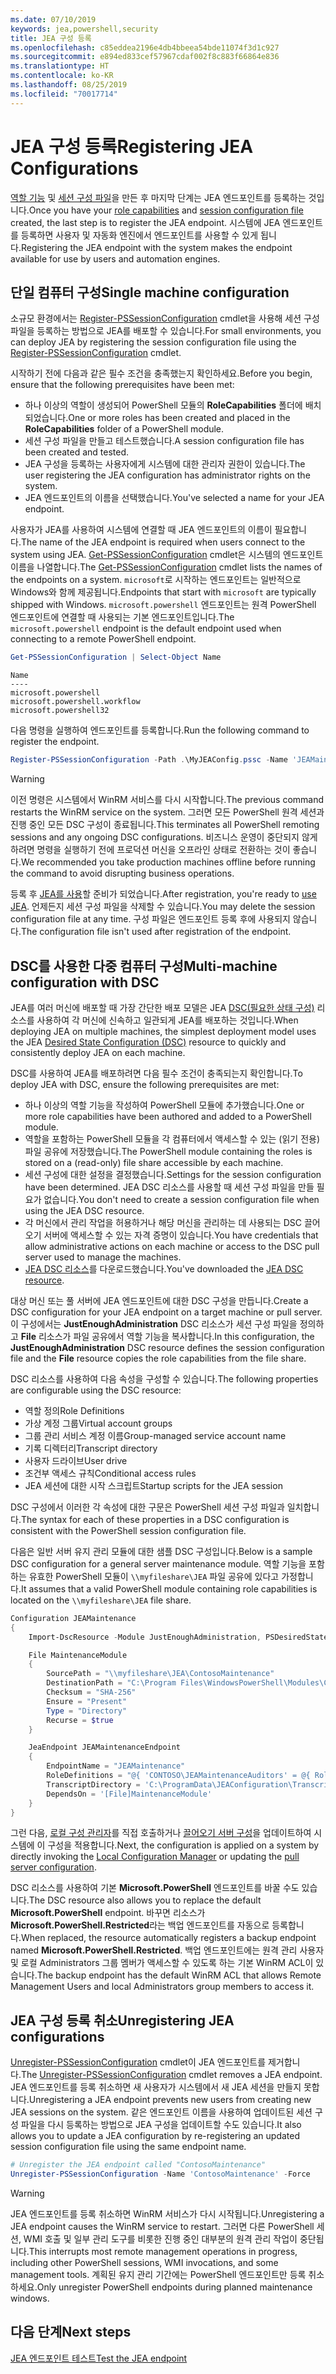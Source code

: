 ```yaml
---
ms.date: 07/10/2019
keywords: jea,powershell,security
title: JEA 구성 등록
ms.openlocfilehash: c85eddea2196e4db4bbeea54bde11074f3d1c927
ms.sourcegitcommit: e894ed833cef57967cdaf002f8c883f66864e836
ms.translationtype: HT
ms.contentlocale: ko-KR
ms.lasthandoff: 08/25/2019
ms.locfileid: "70017714"
---
```

# <a name="registering-jea-configurations"></a><span data-ttu-id="63f16-103">JEA 구성 등록</span><span class="sxs-lookup"><span data-stu-id="63f16-103">Registering JEA Configurations</span></span>

<span data-ttu-id="63f16-104">[역할 기능](role-capabilities.md) 및 [세션 구성 파일](session-configurations.md)을 만든 후 마지막 단계는 JEA 엔드포인트를 등록하는 것입니다.</span><span class="sxs-lookup"><span data-stu-id="63f16-104">Once you have your [role capabilities](role-capabilities.md) and [session configuration file](session-configurations.md) created, the last step is to register the JEA endpoint.</span></span> <span data-ttu-id="63f16-105">시스템에 JEA 엔드포인트를 등록하면 사용자 및 자동화 엔진에서 엔드포인트를 사용할 수 있게 됩니다.</span><span class="sxs-lookup"><span data-stu-id="63f16-105">Registering the JEA endpoint with the system makes the endpoint available for use by users and automation engines.</span></span>

## <a name="single-machine-configuration"></a><span data-ttu-id="63f16-106">단일 컴퓨터 구성</span><span class="sxs-lookup"><span data-stu-id="63f16-106">Single machine configuration</span></span>

<span data-ttu-id="63f16-107">소규모 환경에서는 [Register-PSSessionConfiguration](/powershell/module/microsoft.powershell.core/register-pssessionconfiguration) cmdlet을 사용해 세션 구성 파일을 등록하는 방법으로 JEA를 배포할 수 있습니다.</span><span class="sxs-lookup"><span data-stu-id="63f16-107">For small environments, you can deploy JEA by registering the session configuration file using the [Register-PSSessionConfiguration](/powershell/module/microsoft.powershell.core/register-pssessionconfiguration) cmdlet.</span></span>

<span data-ttu-id="63f16-108">시작하기 전에 다음과 같은 필수 조건을 충족했는지 확인하세요.</span><span class="sxs-lookup"><span data-stu-id="63f16-108">Before you begin, ensure that the following prerequisites have been met:</span></span>

- <span data-ttu-id="63f16-109">하나 이상의 역할이 생성되어 PowerShell 모듈의 **RoleCapabilities** 폴더에 배치되었습니다.</span><span class="sxs-lookup"><span data-stu-id="63f16-109">One or more roles has been created and placed in the **RoleCapabilities** folder of a PowerShell module.</span></span>
- <span data-ttu-id="63f16-110">세션 구성 파일을 만들고 테스트했습니다.</span><span class="sxs-lookup"><span data-stu-id="63f16-110">A session configuration file has been created and tested.</span></span>
- <span data-ttu-id="63f16-111">JEA 구성을 등록하는 사용자에게 시스템에 대한 관리자 권한이 있습니다.</span><span class="sxs-lookup"><span data-stu-id="63f16-111">The user registering the JEA configuration has administrator rights on the system.</span></span>
- <span data-ttu-id="63f16-112">JEA 엔드포인트의 이름을 선택했습니다.</span><span class="sxs-lookup"><span data-stu-id="63f16-112">You've selected a name for your JEA endpoint.</span></span>

<span data-ttu-id="63f16-113">사용자가 JEA를 사용하여 시스템에 연결할 때 JEA 엔드포인트의 이름이 필요합니다.</span><span class="sxs-lookup"><span data-stu-id="63f16-113">The name of the JEA endpoint is required when users connect to the system using JEA.</span></span> <span data-ttu-id="63f16-114">[Get-PSSessionConfiguration](/powershell/module/microsoft.powershell.core/get-pssessionconfiguration) cmdlet은 시스템의 엔드포인트 이름을 나열합니다.</span><span class="sxs-lookup"><span data-stu-id="63f16-114">The [Get-PSSessionConfiguration](/powershell/module/microsoft.powershell.core/get-pssessionconfiguration) cmdlet lists the names of the endpoints on a system.</span></span> <span data-ttu-id="63f16-115">`microsoft`로 시작하는 엔드포인트는 일반적으로 Windows와 함께 제공됩니다.</span><span class="sxs-lookup"><span data-stu-id="63f16-115">Endpoints that start with `microsoft` are typically shipped with Windows.</span></span> <span data-ttu-id="63f16-116">`microsoft.powershell` 엔드포인트는 원격 PowerShell 엔드포인트에 연결할 때 사용되는 기본 엔드포인트입니다.</span><span class="sxs-lookup"><span data-stu-id="63f16-116">The `microsoft.powershell` endpoint is the default endpoint used when connecting to a remote PowerShell endpoint.</span></span>

```powershell
Get-PSSessionConfiguration | Select-Object Name
```

```Output
Name
----
microsoft.powershell
microsoft.powershell.workflow
microsoft.powershell32
```

<span data-ttu-id="63f16-117">다음 명령을 실행하여 엔드포인트를 등록합니다.</span><span class="sxs-lookup"><span data-stu-id="63f16-117">Run the following command to register the endpoint.</span></span>

```powershell
Register-PSSessionConfiguration -Path .\MyJEAConfig.pssc -Name 'JEAMaintenance' -Force
```

> [!WARNING]
> <span data-ttu-id="63f16-118">이전 명령은 시스템에서 WinRM 서비스를 다시 시작합니다.</span><span class="sxs-lookup"><span data-stu-id="63f16-118">The previous command restarts the WinRM service on the system.</span></span> <span data-ttu-id="63f16-119">그러면 모든 PowerShell 원격 세션과 진행 중인 모든 DSC 구성이 종료됩니다.</span><span class="sxs-lookup"><span data-stu-id="63f16-119">This terminates all PowerShell remoting sessions and any ongoing DSC configurations.</span></span> <span data-ttu-id="63f16-120">비즈니스 운영이 중단되지 않게 하려면 명령을 실행하기 전에 프로덕션 머신을 오프라인 상태로 전환하는 것이 좋습니다.</span><span class="sxs-lookup"><span data-stu-id="63f16-120">We recommended you take production machines offline before running the command to avoid disrupting business operations.</span></span>

<span data-ttu-id="63f16-121">등록 후 [JEA를 사용](using-jea.md)할 준비가 되었습니다.</span><span class="sxs-lookup"><span data-stu-id="63f16-121">After registration, you're ready to [use JEA](using-jea.md).</span></span> <span data-ttu-id="63f16-122">언제든지 세션 구성 파일을 삭제할 수 있습니다.</span><span class="sxs-lookup"><span data-stu-id="63f16-122">You may delete the session configuration file at any time.</span></span> <span data-ttu-id="63f16-123">구성 파일은 엔드포인트 등록 후에 사용되지 않습니다.</span><span class="sxs-lookup"><span data-stu-id="63f16-123">The configuration file isn't used after registration of the endpoint.</span></span>

## <a name="multi-machine-configuration-with-dsc"></a><span data-ttu-id="63f16-124">DSC를 사용한 다중 컴퓨터 구성</span><span class="sxs-lookup"><span data-stu-id="63f16-124">Multi-machine configuration with DSC</span></span>

<span data-ttu-id="63f16-125">JEA를 여러 머신에 배포할 때 가장 간단한 배포 모델은 JEA [DSC(필요한 상태 구성)](/powershell/dsc/overview) 리소스를 사용하여 각 머신에 신속하고 일관되게 JEA를 배포하는 것입니다.</span><span class="sxs-lookup"><span data-stu-id="63f16-125">When deploying JEA on multiple machines, the simplest deployment model uses the JEA [Desired State Configuration (DSC)](/powershell/dsc/overview) resource to quickly and consistently deploy JEA on each machine.</span></span>

<span data-ttu-id="63f16-126">DSC를 사용하여 JEA를 배포하려면 다음 필수 조건이 충족되는지 확인합니다.</span><span class="sxs-lookup"><span data-stu-id="63f16-126">To deploy JEA with DSC, ensure the following prerequisites are met:</span></span>

- <span data-ttu-id="63f16-127">하나 이상의 역할 기능을 작성하여 PowerShell 모듈에 추가했습니다.</span><span class="sxs-lookup"><span data-stu-id="63f16-127">One or more role capabilities have been authored and added to a PowerShell module.</span></span>
- <span data-ttu-id="63f16-128">역할을 포함하는 PowerShell 모듈을 각 컴퓨터에서 액세스할 수 있는 (읽기 전용) 파일 공유에 저장했습니다.</span><span class="sxs-lookup"><span data-stu-id="63f16-128">The PowerShell module containing the roles is stored on a (read-only) file share accessible by each machine.</span></span>
- <span data-ttu-id="63f16-129">세션 구성에 대한 설정을 결정했습니다.</span><span class="sxs-lookup"><span data-stu-id="63f16-129">Settings for the session configuration have been determined.</span></span> <span data-ttu-id="63f16-130">JEA DSC 리소스를 사용할 때 세션 구성 파일을 만들 필요가 없습니다.</span><span class="sxs-lookup"><span data-stu-id="63f16-130">You don't need to create a session configuration file when using the JEA DSC resource.</span></span>
- <span data-ttu-id="63f16-131">각 머신에서 관리 작업을 허용하거나 해당 머신을 관리하는 데 사용되는 DSC 끌어오기 서버에 액세스할 수 있는 자격 증명이 있습니다.</span><span class="sxs-lookup"><span data-stu-id="63f16-131">You have credentials that allow administrative actions on each machine or access to the DSC pull server used to manage the machines.</span></span>
- <span data-ttu-id="63f16-132">[JEA DSC 리소스](https://github.com/PowerShell/JEA/tree/master/DSC%20Resource)를 다운로드했습니다.</span><span class="sxs-lookup"><span data-stu-id="63f16-132">You've downloaded the [JEA DSC resource](https://github.com/PowerShell/JEA/tree/master/DSC%20Resource).</span></span>

<span data-ttu-id="63f16-133">대상 머신 또는 풀 서버에 JEA 엔드포인트에 대한 DSC 구성을 만듭니다.</span><span class="sxs-lookup"><span data-stu-id="63f16-133">Create a DSC configuration for your JEA endpoint on a target machine or pull server.</span></span> <span data-ttu-id="63f16-134">이 구성에서는 **JustEnoughAdministration** DSC 리소스가 세션 구성 파일을 정의하고 **File** 리소스가 파일 공유에서 역할 기능을 복사합니다.</span><span class="sxs-lookup"><span data-stu-id="63f16-134">In this configuration, the **JustEnoughAdministration** DSC resource defines the session configuration file and the **File** resource copies the role capabilities from the file share.</span></span>

<span data-ttu-id="63f16-135">DSC 리소스를 사용하여 다음 속성을 구성할 수 있습니다.</span><span class="sxs-lookup"><span data-stu-id="63f16-135">The following properties are configurable using the DSC resource:</span></span>

- <span data-ttu-id="63f16-136">역할 정의</span><span class="sxs-lookup"><span data-stu-id="63f16-136">Role Definitions</span></span>
- <span data-ttu-id="63f16-137">가상 계정 그룹</span><span class="sxs-lookup"><span data-stu-id="63f16-137">Virtual account groups</span></span>
- <span data-ttu-id="63f16-138">그룹 관리 서비스 계정 이름</span><span class="sxs-lookup"><span data-stu-id="63f16-138">Group-managed service account name</span></span>
- <span data-ttu-id="63f16-139">기록 디렉터리</span><span class="sxs-lookup"><span data-stu-id="63f16-139">Transcript directory</span></span>
- <span data-ttu-id="63f16-140">사용자 드라이브</span><span class="sxs-lookup"><span data-stu-id="63f16-140">User drive</span></span>
- <span data-ttu-id="63f16-141">조건부 액세스 규칙</span><span class="sxs-lookup"><span data-stu-id="63f16-141">Conditional access rules</span></span>
- <span data-ttu-id="63f16-142">JEA 세션에 대한 시작 스크립트</span><span class="sxs-lookup"><span data-stu-id="63f16-142">Startup scripts for the JEA session</span></span>

<span data-ttu-id="63f16-143">DSC 구성에서 이러한 각 속성에 대한 구문은 PowerShell 세션 구성 파일과 일치합니다.</span><span class="sxs-lookup"><span data-stu-id="63f16-143">The syntax for each of these properties in a DSC configuration is consistent with the PowerShell session configuration file.</span></span>

<span data-ttu-id="63f16-144">다음은 일반 서버 유지 관리 모듈에 대한 샘플 DSC 구성입니다.</span><span class="sxs-lookup"><span data-stu-id="63f16-144">Below is a sample DSC configuration for a general server maintenance module.</span></span> <span data-ttu-id="63f16-145">역할 기능을 포함하는 유효한 PowerShell 모듈이 `\\myfileshare\JEA` 파일 공유에 있다고 가정합니다.</span><span class="sxs-lookup"><span data-stu-id="63f16-145">It assumes that a valid PowerShell module containing role capabilities is located on the `\\myfileshare\JEA` file share.</span></span>

```powershell
Configuration JEAMaintenance
{
    Import-DscResource -Module JustEnoughAdministration, PSDesiredStateConfiguration

    File MaintenanceModule
    {
        SourcePath = "\\myfileshare\JEA\ContosoMaintenance"
        DestinationPath = "C:\Program Files\WindowsPowerShell\Modules\ContosoMaintenance"
        Checksum = "SHA-256"
        Ensure = "Present"
        Type = "Directory"
        Recurse = $true
    }

    JeaEndpoint JEAMaintenanceEndpoint
    {
        EndpointName = "JEAMaintenance"
        RoleDefinitions = "@{ 'CONTOSO\JEAMaintenanceAuditors' = @{ RoleCapabilities = 'GeneralServerMaintenance-Audit' }; 'CONTOSO\JEAMaintenanceAdmins' = @{ RoleCapabilities = 'GeneralServerMaintenance-Audit', 'GeneralServerMaintenance-Admin' } }"
        TranscriptDirectory = 'C:\ProgramData\JEAConfiguration\Transcripts'
        DependsOn = '[File]MaintenanceModule'
    }
}
```

<span data-ttu-id="63f16-146">그런 다음, [로컬 구성 관리자](/powershell/dsc/managing-nodes/metaConfig)를 직접 호출하거나 [끌어오기 서버 구성](/powershell/dsc/pull-server/pullServer)을 업데이트하여 시스템에 이 구성을 적용합니다.</span><span class="sxs-lookup"><span data-stu-id="63f16-146">Next, the configuration is applied on a system by directly invoking the [Local Configuration Manager](/powershell/dsc/managing-nodes/metaConfig) or updating the [pull server configuration](/powershell/dsc/pull-server/pullServer).</span></span>

<span data-ttu-id="63f16-147">DSC 리소스를 사용하여 기본 **Microsoft.PowerShell** 엔드포인트를 바꿀 수도 있습니다.</span><span class="sxs-lookup"><span data-stu-id="63f16-147">The DSC resource also allows you to replace the default **Microsoft.PowerShell** endpoint.</span></span> <span data-ttu-id="63f16-148">바꾸면 리소스가 **Microsoft.PowerShell.Restricted**라는 백업 엔드포인트를 자동으로 등록합니다.</span><span class="sxs-lookup"><span data-stu-id="63f16-148">When replaced, the resource automatically registers a backup endpoint named **Microsoft.PowerShell.Restricted**.</span></span> <span data-ttu-id="63f16-149">백업 엔드포인트에는 원격 관리 사용자 및 로컬 Administrators 그룹 멤버가 액세스할 수 있도록 하는 기본 WinRM ACL이 있습니다.</span><span class="sxs-lookup"><span data-stu-id="63f16-149">The backup endpoint has the default WinRM ACL that allows Remote Management Users and local Administrators group members to access it.</span></span>

## <a name="unregistering-jea-configurations"></a><span data-ttu-id="63f16-150">JEA 구성 등록 취소</span><span class="sxs-lookup"><span data-stu-id="63f16-150">Unregistering JEA configurations</span></span>

<span data-ttu-id="63f16-151">[Unregister-PSSessionConfiguration](/powershell/module/microsoft.powershell.core/Unregister-PSSessionConfiguration) cmdlet이 JEA 엔드포인트를 제거합니다.</span><span class="sxs-lookup"><span data-stu-id="63f16-151">The [Unregister-PSSessionConfiguration](/powershell/module/microsoft.powershell.core/Unregister-PSSessionConfiguration) cmdlet removes a JEA endpoint.</span></span> <span data-ttu-id="63f16-152">JEA 엔드포인트를 등록 취소하면 새 사용자가 시스템에서 새 JEA 세션을 만들지 못합니다.</span><span class="sxs-lookup"><span data-stu-id="63f16-152">Unregistering a JEA endpoint prevents new users from creating new JEA sessions on the system.</span></span> <span data-ttu-id="63f16-153">같은 엔드포인트 이름을 사용하여 업데이트된 세션 구성 파일을 다시 등록하는 방법으로 JEA 구성을 업데이트할 수도 있습니다.</span><span class="sxs-lookup"><span data-stu-id="63f16-153">It also allows you to update a JEA configuration by re-registering an updated session configuration file using the same endpoint name.</span></span>

```powershell
# Unregister the JEA endpoint called "ContosoMaintenance"
Unregister-PSSessionConfiguration -Name 'ContosoMaintenance' -Force
```

> [!WARNING]
> <span data-ttu-id="63f16-154">JEA 엔드포인트를 등록 취소하면 WinRM 서비스가 다시 시작됩니다.</span><span class="sxs-lookup"><span data-stu-id="63f16-154">Unregistering a JEA endpoint causes the WinRM service to restart.</span></span> <span data-ttu-id="63f16-155">그러면 다른 PowerShell 세션, WMI 호출 및 일부 관리 도구를 비롯한 진행 중인 대부분의 원격 관리 작업이 중단됩니다.</span><span class="sxs-lookup"><span data-stu-id="63f16-155">This interrupts most remote management operations in progress, including other PowerShell sessions, WMI invocations, and some management tools.</span></span> <span data-ttu-id="63f16-156">계획된 유지 관리 기간에는 PowerShell 엔드포인트만 등록 취소하세요.</span><span class="sxs-lookup"><span data-stu-id="63f16-156">Only unregister PowerShell endpoints during planned maintenance windows.</span></span>

## <a name="next-steps"></a><span data-ttu-id="63f16-157">다음 단계</span><span class="sxs-lookup"><span data-stu-id="63f16-157">Next steps</span></span>

[<span data-ttu-id="63f16-158">JEA 엔드포인트 테스트</span><span class="sxs-lookup"><span data-stu-id="63f16-158">Test the JEA endpoint</span></span>](using-jea.md)
